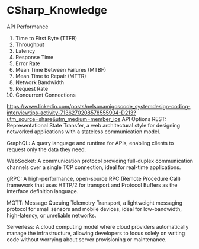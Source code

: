 # CSharp_Knowledge

API Performance
1. Time to First Byte (TTFB)
2. Throughput
3. Latency
4. Response Time
5. Error Rate
6. Mean Time Between Failures (MTBF)
7. Mean Time to Repair (MTTR)
8. Network Bandwidth
9. Request Rate
10. Concurrent Connections


https://www.linkedin.com/posts/nelsonamigoscode_systemdesign-coding-interviewtips-activity-7136270208578555904-D213?utm_source=share&utm_medium=member_ios
API Options
REST: Representational State Transfer, a web architectural style for designing networked applications with a stateless communication model.

GraphQL: A query language and runtime for APIs, enabling clients to request only the data they need.

WebSocket: A communication protocol providing full-duplex communication channels over a single TCP connection, ideal for real-time applications.

gRPC: A high-performance, open-source RPC (Remote Procedure Call) framework that uses HTTP/2 for transport and Protocol Buffers as the interface definition language.

MQTT: Message Queuing Telemetry Transport, a lightweight messaging protocol for small sensors and mobile devices, ideal for low-bandwidth, high-latency, or unreliable networks.

Serverless: A cloud computing model where cloud providers automatically manage the infrastructure, allowing developers to focus solely on writing code without worrying about server provisioning or maintenance.
